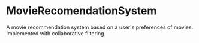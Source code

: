 # MovieRecomendationSystem
A movie recommendation system based on a user's preferences of movies. Implemented with collaborative filtering.

